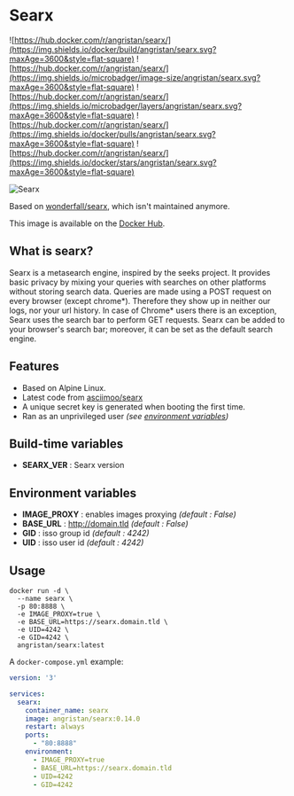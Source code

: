 # Searx

![https://hub.docker.com/r/angristan/searx/](https://img.shields.io/docker/build/angristan/searx.svg?maxAge=3600&style=flat-square) ![https://hub.docker.com/r/angristan/searx/](https://img.shields.io/microbadger/image-size/angristan/searx.svg?maxAge=3600&style=flat-square) ![https://hub.docker.com/r/angristan/searx/](https://img.shields.io/microbadger/layers/angristan/searx.svg?maxAge=3600&style=flat-square) ![https://hub.docker.com/r/angristan/searx/](https://img.shields.io/docker/pulls/angristan/searx.svg?maxAge=3600&style=flat-square) ![https://hub.docker.com/r/angristan/searx/](https://img.shields.io/docker/stars/angristan/searx.svg?maxAge=3600&style=flat-square)

![Searx](https://i.goopics.net/ls.png)

Based on [wonderfall/searx](https://github.com/Wonderfall/dockerfiles/tree/master/searx), which isn't maintained anymore.

This image is available on the [Docker Hub](https://hub.docker.com/r/angristan/searx/).

## What is searx?

Searx is a metasearch engine, inspired by the seeks project.
It provides basic privacy by mixing your queries with searches on other platforms without storing search data. Queries are made using a POST request on every browser (except chrome*). Therefore they show up in neither our logs, nor your url history. In case of Chrome* users there is an exception, Searx uses the search bar to perform GET requests. Searx can be added to your browser's search bar; moreover, it can be set as the default search engine.

## Features

- Based on Alpine Linux.
- Latest code from [asciimoo/searx](https://github.com/asciimoo/searx)
- A unique secret key is generated when booting the first time.
- Ran as an unprivileged user *(see [environment variables](#environment-variables))*

## Build-time variables

- **SEARX_VER** : Searx version

## Environment variables

- **IMAGE_PROXY** : enables images proxying *(default : False)*
- **BASE_URL** : http://domain.tld *(default : False)*
- **GID** : isso group id *(default : 4242)*
- **UID** : isso user id *(default : 4242)*

## Usage

```docker
docker run -d \
  --name searx \
  -p 80:8888 \
  -e IMAGE_PROXY=true \
  -e BASE_URL=https://searx.domain.tld \
  -e UID=4242 \
  -e GID=4242 \
  angristan/searx:latest
```

A `docker-compose.yml` example:

```yml
version: '3'

services:
  searx:
    container_name: searx
    image: angristan/searx:0.14.0
    restart: always
    ports:
      - "80:8888"
    environment:
      - IMAGE_PROXY=true
      - BASE_URL=https://searx.domain.tld
      - UID=4242
      - GID=4242
```